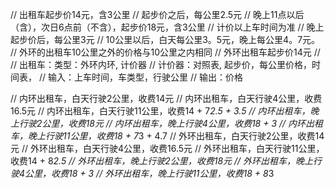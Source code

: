 // 出租车起步价14元，含3公里
// 起步价之后，每公里2.5元
// 晚上11点以后（含），次日6点前（不含），起步价18元，含3公里
// 计价以上车时间为准
// 晚上起步价后，每公里3元
// 10公里以后，白天每公里3。5元，晚上每公里4。7元。
// 外环的出租车10公里之外的价格与10公里之内相同
// 外环出租车起步价14元
//
// 出租车：类型：外环内环, 计价器
// 计价器：对照表, 起步价，每公里价格，时间表，
// 输入：上车时间，车类型，行驶公里
// 输出：价格

// 内环出租车，白天行驶2公里，收费14元
// 内环出租车，白天行驶4公里，收费16.5元
// 内环出租车，白天行驶11公里，收费14 + 7*2.5 + 3.5
// 内环出租车，晚上行驶2公里，收费18元
// 内环出租车，晚上行驶4公里，收费18 + 3
// 内环出租车，晚上行驶11公里，收费18 + 7*3 + 4.7
// 外环出租车，白天行驶2公里，收费14元
// 外环出租车，白天行驶4公里，收费16.5元
// 外环出租车，白天行驶11公里，收费14 + 8*2.5
// 外环出租车，晚上行驶2公里，收费18元
// 外环出租车，晚上行驶4公里，收费18 + 3
// 外环出租车，晚上行驶11公里，收费18 + 8*3